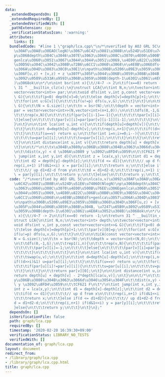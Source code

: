 ```yaml
---
data:
  _extendedDependsOn: []
  _extendedRequiredBy: []
  _extendedVerifiedWith: []
  _pathExtension: cpp
  _verificationStatusIcon: ':warning:'
  attributes:
    links: []
  bundledCode: "#line 1 \"graph/lca.cpp\"\n/*\nverified by AOJ GRL 5C\n\nlca(u,v)\u3092\
    \u30AF\u30A8\u30EAO(logN)\u3067\u6C42\u3081\u308B\n\u524D\u51E6\u7406O(NlogN)\n\
    p\u3068depth\u304C\u3046\u307E\u3063\u3066\u308C\u3070\u4E00\u500B\u76EE\u306E\
    genlca\u3060\u3051\u3067\u3044\u3044\u3051\u3069,\u4E00\u822C\u306B\u30B0\u30E9\
    \u30D5G\u304C\u3042\u308B\u72B6\u6CC1\u3060\u3068\n\u4E0B\u306Edfs+genlca\u3057\
    \u306A\u304D\u3083\u30C0\u30E1\n\npath\u306B\u5206\u89E3\u3059\u308B\u3068\u304D\
    \u306F[u,z) + [v,z) + z \u307F\u305F\u3044\u306B\u3059\u308B\u304B, \u7247\u65B9\
    \u3092\u9589\u533A\u9593\u306B\u3059\u308B(depth-1\u6301\u3061\u4E0A\u3052\u308B\
    )\u3068ok\n\n*/\n\nint bsr(int x){\t//4~7 -> 2\n\tif(x==0) return -1;\n\treturn\
    \ 31 ^ __builtin_clz(x);\n}\nstruct LCA{\n\tint N,n;\n\tvector<int> depth;\n\t\
    vector<vector<int>> par;\n\n\tvoid dfs(int v,int p,const vector<vector<int>>&\
    \ G){\n\t\tif(p<0) depth[v]=0;\n\t\telse depth[v]=depth[p]+1;\n\t\tpar[v][0]=p;\n\
    \t\tfor(int u:G[v]){\n\t\t\tif(u!=p) dfs(u,v,G);\n\t\t}\n\t}\n\n\tLCA(const vector<vector<int>>&\
    \ G){\n\t\tN = G.size();\n\t\tn = bsr(N);\n\t\tdepth = vector<int>(N,0);\n\t\t\
    par = vector<vector<int>>(N,vector<int>(n+1,0));\n\n\t\tdfs(0,-1,G);\n\t\trep1(i,n){\n\
    \t\t\trep(v,N){\n\t\t\t\tif(par[v][i-1]==-1){\n\t\t\t\t\tpar[v][i]=-1;\n\t\t\t\
    \t}else{\n\t\t\t\t\tpar[v][i]=par[par[v][i-1]][i-1];\n\t\t\t\t}\n\t\t\t}\n\t\t\
    }\n\t}\n\n\tint lca(int u,int v){\n\t\tif(depth[u]<depth[v]){\n\t\t\tswap(u,v);\n\
    \t\t}\n\t\tint d=depth[u]-depth[v];\n\t\trep(i,n+1){\n\t\t\tif((d>>i)&1) u=par[u][i];\n\
    \t\t}\n\t\tif(u==v) return u;\n\t\tfor(int i=n;i>=0;i--){\n\t\t\tif(par[u][i]!=par[v][i]){\n\
    \t\t\t\tu=par[u][i];\n\t\t\t\tv=par[v][i];\n\t\t\t}\n\t\t}\n\t\treturn par[v][0];\n\
    \t}\n\n\tint distance(int u,int v){\n\t\treturn depth[u] + depth[v] - 2*depth[lca(u,v)];\n\
    \t}\n\n\t/*\n\t\tx\u304B\u3089y\u306B\u3080\u304B\u3063\u3066d\u3046\u3054\u304F\
    \n\t\tdist(x,y) < d \u306A\u3089 y \u3092\u8FD4\u3059\n\t\tCF621 F\n\t*/\n\tint\
    \ jump(int x,int y,int d){\n\t\tint z = lca(x,y);\n\t\tint d1 = depth[x]-depth[z];\n\
    \t\tint d2 = depth[y]-depth[z];\n\t\tif(d <= d1){\n\t\t\t// up d from x\n\t\t\t\
    rep(i,n+1) if(d&1<<i) x = par[x][i];\n\t\t\treturn x;\n\t\t}else if(d <= d1+d2){\n\
    \t\t\t// up d1+d2-d from y\n\t\t\td = d1+d2-d;\n\t\t\trep(i,n+1) if(d&1<<i) y\
    \ = par[y][i];\n\t\t\treturn y;\n\t\t}else{\n\t\t\treturn y;\n\t\t}\n\t}\n};\n"
  code: "/*\nverified by AOJ GRL 5C\n\nlca(u,v)\u3092\u30AF\u30A8\u30EAO(logN)\u3067\
    \u6C42\u3081\u308B\n\u524D\u51E6\u7406O(NlogN)\np\u3068depth\u304C\u3046\u307E\
    \u3063\u3066\u308C\u3070\u4E00\u500B\u76EE\u306Egenlca\u3060\u3051\u3067\u3044\
    \u3044\u3051\u3069,\u4E00\u822C\u306B\u30B0\u30E9\u30D5G\u304C\u3042\u308B\u72B6\
    \u6CC1\u3060\u3068\n\u4E0B\u306Edfs+genlca\u3057\u306A\u304D\u3083\u30C0\u30E1\
    \n\npath\u306B\u5206\u89E3\u3059\u308B\u3068\u304D\u306F[u,z) + [v,z) + z \u307F\
    \u305F\u3044\u306B\u3059\u308B\u304B, \u7247\u65B9\u3092\u9589\u533A\u9593\u306B\
    \u3059\u308B(depth-1\u6301\u3061\u4E0A\u3052\u308B)\u3068ok\n\n*/\n\nint bsr(int\
    \ x){\t//4~7 -> 2\n\tif(x==0) return -1;\n\treturn 31 ^ __builtin_clz(x);\n}\n\
    struct LCA{\n\tint N,n;\n\tvector<int> depth;\n\tvector<vector<int>> par;\n\n\t\
    void dfs(int v,int p,const vector<vector<int>>& G){\n\t\tif(p<0) depth[v]=0;\n\
    \t\telse depth[v]=depth[p]+1;\n\t\tpar[v][0]=p;\n\t\tfor(int u:G[v]){\n\t\t\t\
    if(u!=p) dfs(u,v,G);\n\t\t}\n\t}\n\n\tLCA(const vector<vector<int>>& G){\n\t\t\
    N = G.size();\n\t\tn = bsr(N);\n\t\tdepth = vector<int>(N,0);\n\t\tpar = vector<vector<int>>(N,vector<int>(n+1,0));\n\
    \n\t\tdfs(0,-1,G);\n\t\trep1(i,n){\n\t\t\trep(v,N){\n\t\t\t\tif(par[v][i-1]==-1){\n\
    \t\t\t\t\tpar[v][i]=-1;\n\t\t\t\t}else{\n\t\t\t\t\tpar[v][i]=par[par[v][i-1]][i-1];\n\
    \t\t\t\t}\n\t\t\t}\n\t\t}\n\t}\n\n\tint lca(int u,int v){\n\t\tif(depth[u]<depth[v]){\n\
    \t\t\tswap(u,v);\n\t\t}\n\t\tint d=depth[u]-depth[v];\n\t\trep(i,n+1){\n\t\t\t\
    if((d>>i)&1) u=par[u][i];\n\t\t}\n\t\tif(u==v) return u;\n\t\tfor(int i=n;i>=0;i--){\n\
    \t\t\tif(par[u][i]!=par[v][i]){\n\t\t\t\tu=par[u][i];\n\t\t\t\tv=par[v][i];\n\t\
    \t\t}\n\t\t}\n\t\treturn par[v][0];\n\t}\n\n\tint distance(int u,int v){\n\t\t\
    return depth[u] + depth[v] - 2*depth[lca(u,v)];\n\t}\n\n\t/*\n\t\tx\u304B\u3089\
    y\u306B\u3080\u304B\u3063\u3066d\u3046\u3054\u304F\n\t\tdist(x,y) < d \u306A\u3089\
    \ y \u3092\u8FD4\u3059\n\t\tCF621 F\n\t*/\n\tint jump(int x,int y,int d){\n\t\t\
    int z = lca(x,y);\n\t\tint d1 = depth[x]-depth[z];\n\t\tint d2 = depth[y]-depth[z];\n\
    \t\tif(d <= d1){\n\t\t\t// up d from x\n\t\t\trep(i,n+1) if(d&1<<i) x = par[x][i];\n\
    \t\t\treturn x;\n\t\t}else if(d <= d1+d2){\n\t\t\t// up d1+d2-d from y\n\t\t\t\
    d = d1+d2-d;\n\t\t\trep(i,n+1) if(d&1<<i) y = par[y][i];\n\t\t\treturn y;\n\t\t\
    }else{\n\t\t\treturn y;\n\t\t}\n\t}\n};"
  dependsOn: []
  isVerificationFile: false
  path: graph/lca.cpp
  requiredBy: []
  timestamp: '2020-02-20 16:39:30+09:00'
  verificationStatus: LIBRARY_NO_TESTS
  verifiedWith: []
documentation_of: graph/lca.cpp
layout: document
redirect_from:
- /library/graph/lca.cpp
- /library/graph/lca.cpp.html
title: graph/lca.cpp
---
```

